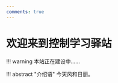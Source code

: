 ```yaml
---
comments: true
---
```


# 欢迎来到控制学习驿站



!!! warning
    本站正在建设中……


!!! abstract "介绍语"
    今天风和日丽。

